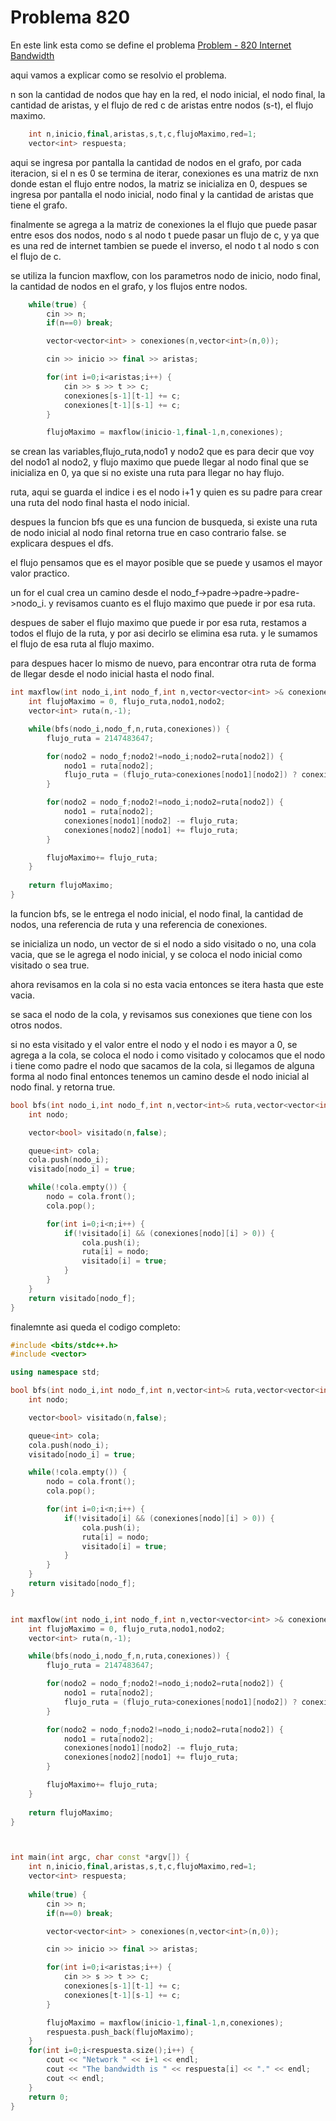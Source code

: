 # Problema 820

En este link esta como se define el problema [Problem - 820 Internet Bandwidth](https://onlinejudge.org/index.php?option=com_onlinejudge&Itemid=8&page=show_problem&problem=761 "Internet Bandwidth")  

aqui vamos a explicar como se resolvio el problema.  

n son la cantidad de nodos que hay en la red, el nodo inicial, el nodo final, la cantidad de aristas, y el flujo de red c de aristas entre nodos (s-t), el flujo maximo.
```cpp
	int n,inicio,final,aristas,s,t,c,flujoMaximo,red=1;	
	vector<int> respuesta;
```
aqui se ingresa por pantalla la cantidad de nodos en el grafo, por cada iteracion, si el n es 0 se termina de iterar, conexiones es una matriz de nxn donde estan el flujo entre nodos, la matriz se inicializa en 0, despues se ingresa por pantalla el nodo inicial, nodo final y la cantidad de aristas que tiene el grafo.  

finalmente se agrega a la matriz de conexiones la el flujo que puede pasar entre esos dos nodos, nodo s al nodo t puede pasar un flujo de c, y ya que es una red de internet tambien se puede el inverso, el nodo t al nodo s con el flujo de c.  

se utiliza la funcion maxflow, con los parametros nodo de inicio, nodo final, la cantidad de nodos en el grafo, y los flujos entre nodos.  
```cpp
	while(true) {
		cin >> n;
		if(n==0) break;

		vector<vector<int> > conexiones(n,vector<int>(n,0));

		cin >> inicio >> final >> aristas;

		for(int i=0;i<aristas;i++) {
			cin >> s >> t >> c;
			conexiones[s-1][t-1] += c;
			conexiones[t-1][s-1] += c;
		}

		flujoMaximo = maxflow(inicio-1,final-1,n,conexiones);
```
se crean las variables,flujo_ruta,nodo1 y nodo2 que es para decir que voy del nodo1 al nodo2, y flujo maximo que puede llegar al nodo final que se inicializa en 0, ya que si no existe una ruta para llegar no hay flujo.  

ruta, aqui se guarda el indice i es el nodo i+1 y quien es su padre para crear una ruta del nodo final hasta el nodo inicial.  

despues la funcion bfs que es una funcion de busqueda, si existe una ruta de nodo inicial al nodo final retorna true en caso contrario false. se explicara despues el dfs.  

el flujo pensamos que es el mayor posible que se puede y usamos el mayor valor practico.  

un for el cual crea un camino desde el nodo_f->padre->padre->padre->nodo_i. y revisamos cuanto es el flujo maximo que puede ir por esa ruta.  

despues de saber el flujo maximo que puede ir por esa ruta, restamos a todos el flujo de la ruta, y por asi decirlo se elimina esa ruta. y le sumamos el flujo de esa ruta al flujo maximo.  

para despues hacer lo mismo de nuevo, para encontrar otra ruta de forma de llegar desde el nodo inicial hasta el nodo final.  
```cpp
int maxflow(int nodo_i,int nodo_f,int n,vector<vector<int> >& conexiones){
	int flujoMaximo = 0, flujo_ruta,nodo1,nodo2;
	vector<int> ruta(n,-1);

	while(bfs(nodo_i,nodo_f,n,ruta,conexiones)) {
		flujo_ruta = 2147483647;

		for(nodo2 = nodo_f;nodo2!=nodo_i;nodo2=ruta[nodo2]) {
			nodo1 = ruta[nodo2];
			flujo_ruta = (flujo_ruta>conexiones[nodo1][nodo2]) ? conexiones[nodo1][nodo2] : flujo_ruta;
		}

		for(nodo2 = nodo_f;nodo2!=nodo_i;nodo2=ruta[nodo2]) {
			nodo1 = ruta[nodo2];
			conexiones[nodo1][nodo2] -= flujo_ruta;
			conexiones[nodo2][nodo1] += flujo_ruta;
		}

		flujoMaximo+= flujo_ruta;
	}
	
	return flujoMaximo;
}
```
la funcion bfs, se le entrega el nodo inicial, el nodo final, la cantidad de nodos, una referencia de ruta y una referencia de conexiones.  

se inicializa un nodo, un vector de si el nodo a sido visitado o no, una cola vacia, que se le agrega el nodo inicial, y se coloca el nodo inicial como visitado o sea true.  

ahora revisamos en la cola si no esta vacia entonces se itera hasta que este vacia.  

se saca el nodo de la cola, y revisamos sus conexiones que tiene con los otros nodos.  

si no esta visitado y el valor entre el nodo y el nodo i es mayor a 0, se agrega a la cola, se coloca el nodo i como visitado y colocamos que el nodo i tiene como padre el nodo que sacamos de la cola, si llegamos de alguna forma al nodo final entonces tenemos un camino desde el nodo inicial al nodo final. y retorna true.  
```cpp
bool bfs(int nodo_i,int nodo_f,int n,vector<int>& ruta,vector<vector<int> >& conexiones) {
	int nodo;

	vector<bool> visitado(n,false);

	queue<int> cola;
	cola.push(nodo_i);
	visitado[nodo_i] = true;

	while(!cola.empty()) {
		nodo = cola.front();
		cola.pop();

		for(int i=0;i<n;i++) {
			if(!visitado[i] && (conexiones[nodo][i] > 0)) {
				cola.push(i);
				ruta[i] = nodo;
				visitado[i] = true;
			}
		}
	}
	return visitado[nodo_f];
}
```
finalemnte asi queda el codigo completo:  

```cpp
#include <bits/stdc++.h>
#include <vector>

using namespace std;

bool bfs(int nodo_i,int nodo_f,int n,vector<int>& ruta,vector<vector<int> >& conexiones) {
	int nodo;

	vector<bool> visitado(n,false);

	queue<int> cola;
	cola.push(nodo_i);
	visitado[nodo_i] = true;

	while(!cola.empty()) {
		nodo = cola.front();
		cola.pop();

		for(int i=0;i<n;i++) {
			if(!visitado[i] && (conexiones[nodo][i] > 0)) {
				cola.push(i);
				ruta[i] = nodo;
				visitado[i] = true;
			}
		}
	}
	return visitado[nodo_f];
}


int maxflow(int nodo_i,int nodo_f,int n,vector<vector<int> >& conexiones){
	int flujoMaximo = 0, flujo_ruta,nodo1,nodo2;
	vector<int> ruta(n,-1);

	while(bfs(nodo_i,nodo_f,n,ruta,conexiones)) {
		flujo_ruta = 2147483647;

		for(nodo2 = nodo_f;nodo2!=nodo_i;nodo2=ruta[nodo2]) {
			nodo1 = ruta[nodo2];
			flujo_ruta = (flujo_ruta>conexiones[nodo1][nodo2]) ? conexiones[nodo1][nodo2] : flujo_ruta;
		}

		for(nodo2 = nodo_f;nodo2!=nodo_i;nodo2=ruta[nodo2]) {
			nodo1 = ruta[nodo2];
			conexiones[nodo1][nodo2] -= flujo_ruta;
			conexiones[nodo2][nodo1] += flujo_ruta;
		}

		flujoMaximo+= flujo_ruta;
	}
	
	return flujoMaximo;
}



int main(int argc, char const *argv[]) {
	int n,inicio,final,aristas,s,t,c,flujoMaximo,red=1;	
	vector<int> respuesta;
	
	while(true) {
		cin >> n;
		if(n==0) break;

		vector<vector<int> > conexiones(n,vector<int>(n,0));

		cin >> inicio >> final >> aristas;

		for(int i=0;i<aristas;i++) {
			cin >> s >> t >> c;
			conexiones[s-1][t-1] += c;
			conexiones[t-1][s-1] += c;
		}

		flujoMaximo = maxflow(inicio-1,final-1,n,conexiones);
		respuesta.push_back(flujoMaximo);
	}
	for(int i=0;i<respuesta.size();i++) {
		cout << "Network " << i+1 << endl;
		cout << "The bandwidth is " << respuesta[i] << "." << endl;
		cout << endl;
	}
	return 0;
}
```